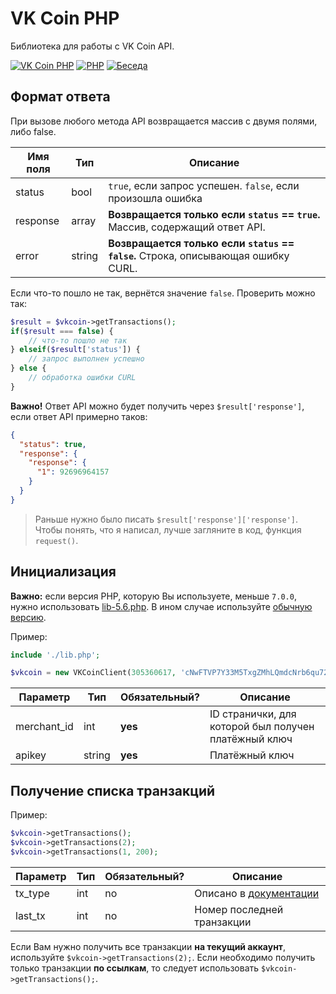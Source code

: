 
# VK Coin PHP
Библиотека для работы с VK Coin API.

[![VK Coin PHP](https://img.shields.io/badge/VK%20Coin%20PHP-1.2-purple.svg?style=flat-square)](https://github.com/slmatthew/vk-coin-php)
[![PHP](https://img.shields.io/badge/php->=5.6-blue.svg?style=flat-square)](https://php.net/)
[![Беседа](https://img.shields.io/badge/Беседа-VK-yellow.svg?style=flat-square)](https://vk.me/join/AJQ1dwNDYA/Cd7WMXvOhbzA8)

## Формат ответа
При вызове любого метода API возвращается массив с двумя полями, либо false.

| Имя поля     | Тип    |  Описание                                                                          |
|--------------|--------|------------------------------------------------------------------------------------|
| status       | bool   | `true`, если запрос успешен. `false`, если произошла ошибка                        |
| response     | array  | **Возвращается только если `status` == `true`.** Массив, содержащий ответ API.     |
| error        | string | **Возвращается только если `status` == `false`.** Строка, описывающая ошибку CURL. |

Если что-то пошло не так, вернётся значение `false`. Проверить можно так:
```php
$result = $vkcoin->getTransactions();
if($result === false) {
	// что-то пошло не так
} elseif($result['status']) {
	// запрос выполнен успешно
} else {
	// обработка ошибки CURL
}
```

**Важно!** Ответ API можно будет получить через `$result['response']`, если ответ API примерно таков:
```json
{
  "status": true,
  "response": {
    "response": {
      "1": 92696964157
    }
  }
}
```

> Раньше нужно было писать `$result['response']['response']`. Чтобы понять, что я написал, лучше загляните в код, функция `request()`.


## Инициализация
**Важно:** если версия PHP, которую Вы используете, меньше `7.0.0`, нужно использовать [lib-5.6.php](https://github.com/slmatthew/vk-coin-php/blob/master/lib-5.6.php). В ином случае используйте [обычную версию](https://github.com/slmatthew/vk-coin-php/blob/master/lib.php).

Пример:
```php
include './lib.php';

$vkcoin = new VKCoinClient(305360617, 'cNwFTVP7Y33M5TxgZMhLQmdcNrb6qu72mNCTeRdX9PVEqbJPpe');
```

| Параметр     | Тип    | Обязательный?     | Описание                                             |
|--------------|--------|-------------------|------------------------------------------------------|
| merchant_id  | int    | **yes**           | ID странички, для которой был получен платёжный ключ |
| apikey       | string | **yes**           | Платёжный ключ                                       |

## Получение списка транзакций
Пример:
```php
$vkcoin->getTransactions();
$vkcoin->getTransactions(2);
$vkcoin->getTransactions(1, 200);
```

| Параметр     | Тип    | Обязательный? | Описание                                                                                      |
|--------------|--------|---------------|-----------------------------------------------------------------------------------------------|
| tx_type      | int    | no            | Описано в [документации](https://vk.com/@hs-marchant-api?anchor=poluchenie-spiska-tranzaktsy) |
| last_tx      | int    | no            | Номер последней транзакции                                                                    |

Если Вам нужно получить все транзакции **на текущий аккаунт**, используйте `$vkcoin->getTransactions(2);`. Если необходимо получить только транзакции **по ссылкам**, то следует использовать `$vkcoin->getTransactions();`.